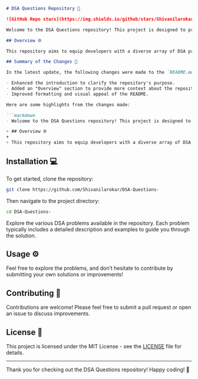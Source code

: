 ```markdown
# DSA Questions Repository 🤖

![GitHub Repo stars](https://img.shields.io/github/stars/Shivanilarokar/DSA-Questions-) ![GitHub forks](https://img.shields.io/github/forks/Shivanilarokar/DSA-Questions-) ![GitHub issues](https://img.shields.io/github/issues/Shivanilarokar/DSA-Questions-)

Welcome to the DSA Questions repository! This project is designed to provide a collection of Data Structures and Algorithms (DSA) problems that can help developers of all skill levels enhance their problem-solving capabilities.

## Overview 🌐

This repository aims to equip developers with a diverse array of DSA problems, enabling them to enhance their problem-solving skills and coding proficiency.

## Summary of the Changes 📝

In the latest update, the following changes were made to the `README.md` file:

- Enhanced the introduction to clarify the repository's purpose.
- Added an "Overview" section to provide more context about the repository.
- Improved formatting and visual appeal of the README.

Here are some highlights from the changes made:

```markdown
- Welcome to the DSA Questions repository! This project is designed to provide a collection of Data Structures and Algorithms (DSA) problems that can help developers of all skill levels enhance their problem-solving capabilities.

+ ## Overview 🌐
+
+ This repository aims to equip developers with a diverse array of DSA problems, enabling them to enhance their problem-solving skills and coding proficiency.
```

## Installation 💻

To get started, clone the repository:

```bash
git clone https://github.com/Shivanilarokar/DSA-Questions-
```

Then navigate to the project directory:

```bash
cd DSA-Questions-
```

Explore the various DSA problems available in the repository. Each problem typically includes a detailed description and examples to guide you through the solution.

## Usage ⚙️

Feel free to explore the problems, and don’t hesitate to contribute by submitting your own solutions or improvements!

## Contributing 🤝

Contributions are welcome! Please feel free to submit a pull request or open an issue to discuss improvements.

## License 📜

This project is licensed under the MIT License - see the [LICENSE](LICENSE) file for details.

---

Thank you for checking out the DSA Questions repository! Happy coding! 🚀
```